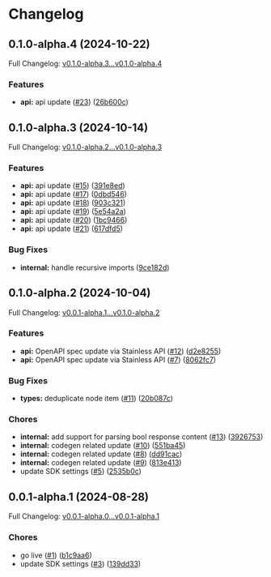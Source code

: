 # Changelog

## 0.1.0-alpha.4 (2024-10-22)

Full Changelog: [v0.1.0-alpha.3...v0.1.0-alpha.4](https://github.com/scaleapi/agents-python/compare/v0.1.0-alpha.3...v0.1.0-alpha.4)

### Features

* **api:** api update ([#23](https://github.com/scaleapi/agents-python/issues/23)) ([26b600c](https://github.com/scaleapi/agents-python/commit/26b600c8ad74cdc44bac80b28788fea0cfcde1d6))

## 0.1.0-alpha.3 (2024-10-14)

Full Changelog: [v0.1.0-alpha.2...v0.1.0-alpha.3](https://github.com/scaleapi/agents-python/compare/v0.1.0-alpha.2...v0.1.0-alpha.3)

### Features

* **api:** api update ([#15](https://github.com/scaleapi/agents-python/issues/15)) ([391e8ed](https://github.com/scaleapi/agents-python/commit/391e8ed1a2775a2751f09b2880b8aef345943231))
* **api:** api update ([#17](https://github.com/scaleapi/agents-python/issues/17)) ([0dbd546](https://github.com/scaleapi/agents-python/commit/0dbd54672a4c3e1602f81c62f0218b521ce7a97e))
* **api:** api update ([#18](https://github.com/scaleapi/agents-python/issues/18)) ([903c321](https://github.com/scaleapi/agents-python/commit/903c321f4802082abe02146317fcfb1889b6a25d))
* **api:** api update ([#19](https://github.com/scaleapi/agents-python/issues/19)) ([5e54a2a](https://github.com/scaleapi/agents-python/commit/5e54a2a77f61fae9b94f7c515b9e18e7ce62d804))
* **api:** api update ([#20](https://github.com/scaleapi/agents-python/issues/20)) ([1bc9466](https://github.com/scaleapi/agents-python/commit/1bc94666d1e20ee7b9791de52eda04d042a80d6e))
* **api:** api update ([#21](https://github.com/scaleapi/agents-python/issues/21)) ([617dfd5](https://github.com/scaleapi/agents-python/commit/617dfd5455f0b438f285d11cd07dfbf331939ba2))


### Bug Fixes

* **internal:** handle recursive imports ([9ce182d](https://github.com/scaleapi/agents-python/commit/9ce182dce282232c8030b29c04df0d580627dbfc))

## 0.1.0-alpha.2 (2024-10-04)

Full Changelog: [v0.0.1-alpha.1...v0.1.0-alpha.2](https://github.com/scaleapi/agents-python/compare/v0.0.1-alpha.1...v0.1.0-alpha.2)

### Features

* **api:** OpenAPI spec update via Stainless API ([#12](https://github.com/scaleapi/agents-python/issues/12)) ([d2e8255](https://github.com/scaleapi/agents-python/commit/d2e825504368f072deb458f2ba4e43fa90d09437))
* **api:** OpenAPI spec update via Stainless API ([#7](https://github.com/scaleapi/agents-python/issues/7)) ([8062fc7](https://github.com/scaleapi/agents-python/commit/8062fc7d4b5b17ad87ac7616501aa40b57489fad))


### Bug Fixes

* **types:** deduplicate node item ([#11](https://github.com/scaleapi/agents-python/issues/11)) ([20b087c](https://github.com/scaleapi/agents-python/commit/20b087cfb9d2b5441dd20d06b32b8508bc6b0a98))


### Chores

* **internal:** add support for parsing bool response content ([#13](https://github.com/scaleapi/agents-python/issues/13)) ([3926753](https://github.com/scaleapi/agents-python/commit/39267530e828faaf20f9243c14fdbe56d080be42))
* **internal:** codegen related update ([#10](https://github.com/scaleapi/agents-python/issues/10)) ([551ba45](https://github.com/scaleapi/agents-python/commit/551ba45eff20663ea38219848f6b9ee6c8a66f1b))
* **internal:** codegen related update ([#8](https://github.com/scaleapi/agents-python/issues/8)) ([dd91cac](https://github.com/scaleapi/agents-python/commit/dd91cac1d451c2ae3e93d10de5d077704e25fa42))
* **internal:** codegen related update ([#9](https://github.com/scaleapi/agents-python/issues/9)) ([813e413](https://github.com/scaleapi/agents-python/commit/813e4135ffd411983bcfdd3c153539b165e6383d))
* update SDK settings ([#5](https://github.com/scaleapi/agents-python/issues/5)) ([2535b0c](https://github.com/scaleapi/agents-python/commit/2535b0cf1de9ee6c1681de30d7d812fee4fd4abd))

## 0.0.1-alpha.1 (2024-08-28)

Full Changelog: [v0.0.1-alpha.0...v0.0.1-alpha.1](https://github.com/scaleapi/agents-python/compare/v0.0.1-alpha.0...v0.0.1-alpha.1)

### Chores

* go live ([#1](https://github.com/scaleapi/agents-python/issues/1)) ([b1c9aa6](https://github.com/scaleapi/agents-python/commit/b1c9aa6639e9e1105b4f336cb7c9ff450dc5a9b4))
* update SDK settings ([#3](https://github.com/scaleapi/agents-python/issues/3)) ([139dd33](https://github.com/scaleapi/agents-python/commit/139dd33d0d444f47ce2b597491892cd9d9efd3c8))
